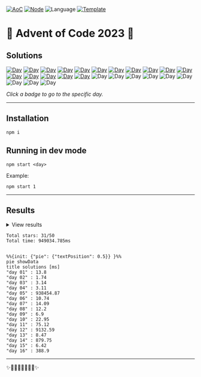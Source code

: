 <!-- Entries between SOLUTIONS and RESULTS tags are auto-generated -->

[![AoC](https://badgen.net/badge/AoC/2023/blue)](https://adventofcode.com/2023)
[![Node](https://badgen.net/badge/Node/v22.13.1+/blue)](https://nodejs.org/en/download/)
![Language](https://badgen.net/badge/Language/TypeScript/blue)
[![Template](https://badgen.net/badge/Template/aocrunner/blue)](https://github.com/caderek/aocrunner)

# 🎄 Advent of Code 2023 🎄

## Solutions

<!--SOLUTIONS-->

[![Day](https://badgen.net/badge/01/%E2%98%85%E2%98%85/green)](src/day01)
[![Day](https://badgen.net/badge/02/%E2%98%85%E2%98%85/green)](src/day02)
[![Day](https://badgen.net/badge/03/%E2%98%85%E2%98%85/green)](src/day03)
[![Day](https://badgen.net/badge/04/%E2%98%85%E2%98%85/green)](src/day04)
[![Day](https://badgen.net/badge/05/%E2%98%85%E2%98%85/green)](src/day05)
[![Day](https://badgen.net/badge/06/%E2%98%85%E2%98%85/green)](src/day06)
[![Day](https://badgen.net/badge/07/%E2%98%85%E2%98%85/green)](src/day07)
[![Day](https://badgen.net/badge/08/%E2%98%85%E2%98%85/green)](src/day08)
[![Day](https://badgen.net/badge/09/%E2%98%85%E2%98%85/green)](src/day09)
[![Day](https://badgen.net/badge/10/%E2%98%85%E2%98%85/green)](src/day10)
[![Day](https://badgen.net/badge/11/%E2%98%85%E2%98%85/green)](src/day11)
[![Day](https://badgen.net/badge/12/%E2%98%85%E2%98%86/yellow)](src/day12)
[![Day](https://badgen.net/badge/13/%E2%98%85%E2%98%85/green)](src/day13)
[![Day](https://badgen.net/badge/14/%E2%98%85%E2%98%85/green)](src/day14)
[![Day](https://badgen.net/badge/15/%E2%98%85%E2%98%85/green)](src/day15)
[![Day](https://badgen.net/badge/16/%E2%98%85%E2%98%85/green)](src/day16)
![Day](https://badgen.net/badge/17/%E2%98%86%E2%98%86/gray)
![Day](https://badgen.net/badge/18/%E2%98%86%E2%98%86/gray)
![Day](https://badgen.net/badge/19/%E2%98%86%E2%98%86/gray)
![Day](https://badgen.net/badge/20/%E2%98%86%E2%98%86/gray)
![Day](https://badgen.net/badge/21/%E2%98%86%E2%98%86/gray)
![Day](https://badgen.net/badge/22/%E2%98%86%E2%98%86/gray)
![Day](https://badgen.net/badge/23/%E2%98%86%E2%98%86/gray)
![Day](https://badgen.net/badge/24/%E2%98%86%E2%98%86/gray)
![Day](https://badgen.net/badge/25/%E2%98%86%E2%98%86/gray)

<!--/SOLUTIONS-->

_Click a badge to go to the specific day._

---

## Installation

```
npm i
```

## Running in dev mode

```
npm start <day>
```

Example:

```
npm start 1
```

---

## Results

<!--RESULTS-->
<details>
<summary>View results</summary>
<br>

```
Day 01
Time part 1: 2.048ms
Time part 2: 11.75ms
Both parts: 13.798ms
```

```
Day 02
Time part 1: 0.608ms
Time part 2: 1.136ms
Both parts: 1.744ms
```

```
Day 03
Time part 1: 2.166ms
Time part 2: 0.969ms
Both parts: 3.136ms
```

```
Day 04
Time part 1: 1.308ms
Time part 2: 1.803ms
Both parts: 3.11ms
```

```
Day 05
Time part 1: 0.375ms
Time part 2: 938454.498ms
Both parts: 938454.872ms
```

```
Day 06
Time part 1: 0.093ms
Time part 2: 10.645ms
Both parts: 10.738ms
```

```
Day 07
Time part 1: 6.813ms
Time part 2: 7.275ms
Both parts: 14.088ms
```

```
Day 08
Time part 1: 2.963ms
Time part 2: 9.24ms
Both parts: 12.202ms
```

```
Day 09
Time part 1: 3.175ms
Time part 2: 3.727ms
Both parts: 6.902ms
```

```
Day 10
Time part 1: 11.622ms
Time part 2: 11.326ms
Both parts: 22.949ms
```

```
Day 11
Time part 1: 12.218ms
Time part 2: 62.899ms
Both parts: 75.117ms
```

```
Day 12
Time part 1: 9132.591ms
Time part 2: -
Both parts: 9132.591ms
```

```
Day 13
Time part 1: 2.691ms
Time part 2: 5.781ms
Both parts: 8.472ms
```

```
Day 14
Time part 1: 6.864ms
Time part 2: 872.886ms
Both parts: 879.75ms
```

```
Day 15
Time part 1: 2.689ms
Time part 2: 3.728ms
Both parts: 6.416ms
```

```
Day 16
Time part 1: 9.491ms
Time part 2: 379.409ms
Both parts: 388.9ms
```

```
Day 17
Time part 1: -
Time part 2: -
Both parts: -
```

```
Day 18
Time part 1: -
Time part 2: -
Both parts: -
```

```
Day 19
Time part 1: -
Time part 2: -
Both parts: -
```

```
Day 20
Time part 1: -
Time part 2: -
Both parts: -
```

```
Day 21
Time part 1: -
Time part 2: -
Both parts: -
```

```
Day 22
Time part 1: -
Time part 2: -
Both parts: -
```

```
Day 23
Time part 1: -
Time part 2: -
Both parts: -
```

```
Day 24
Time part 1: -
Time part 2: -
Both parts: -
```

```
Day 25
Time part 1: -
Time part 2: -
Both parts: -
```

</details>

```
Total stars: 31/50
Total time: 949034.785ms
```

```mermaid

%%{init: {"pie": {"textPosition": 0.5}} }%%
pie showData
title solutions [ms]
"day 01" : 13.8
"day 02" : 1.74
"day 03" : 3.14
"day 04" : 3.11
"day 05" : 938454.87
"day 06" : 10.74
"day 07" : 14.09
"day 08" : 12.2
"day 09" : 6.9
"day 10" : 22.95
"day 11" : 75.12
"day 12" : 9132.59
"day 13" : 8.47
"day 14" : 879.75
"day 15" : 6.42
"day 16" : 388.9
```

<!--/RESULTS-->

---

✨🎄🎁🎄🎅🎄🎁🎄✨